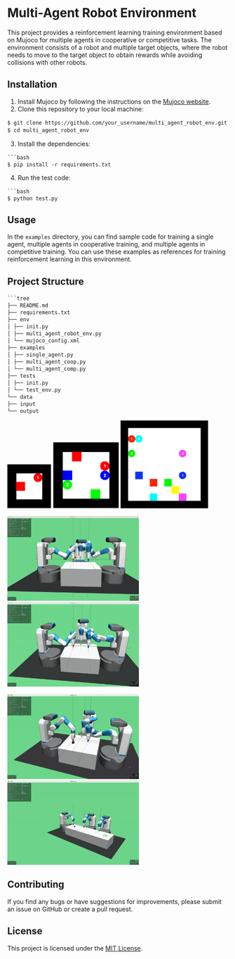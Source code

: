 # Multi-Agent Robot Environment

This project provides a reinforcement learning training environment based on Mujoco for multiple agents in cooperative or competitive tasks. The environment consists of a robot and multiple target objects, where the robot needs to move to the target object to obtain rewards while avoiding collisions with other robots.

## Installation

1. Install Mujoco by following the instructions on the [Mujoco website](http://www.mujoco.org/).
2. Clone this repository to your local machine:
```bash
$ git clone https://github.com/your_username/multi_agent_robot_env.git
$ cd multi_agent_robot_env
```

3. Install the dependencies:
<pre><code>```bash
$ pip install -r requirements.txt
</code></pre>

4. Run the test code:
<pre><code>```bash
$ python test.py
</code></pre>

## Usage

In the `examples` directory, you can find sample code for training a single agent, multiple agents in cooperative training, and multiple agents in competitive training. You can use these examples as references for training reinforcement learning in this environment.

## Project Structure
<pre><code>```tree
├── README.md
├── requirements.txt
├── env
│ ├── init.py
│ ├── multi_agent_robot_env.py
│ └── mujoco_config.xml
├── examples
│ ├── single_agent.py
│ ├── multi_agent_coop.py
│ └── multi_agent_comp.py
├── tests
│ ├── init.py
│ └── test_env.py
└── data
├── input
└── output
</code></pre>


<img src="images/go_orderly_1.png" alt="Example GIF" width="100"/> <img src="images/go_orderly_3.png" alt="Example GIF" width="150"/> <img src="images/go_orderly_5.gif" alt="Example GIF" width="200"/>

<img src="images/multi_agent_reach.gif" alt="Example GIF" width="300"/> <img src="images/multi_agent_joint_reach.gif" alt="Example GIF" width="300"/>

<img src="images/multi_agent_pick.gif" alt="Example GIF" width="300"/> <img src="images/multi_agent_push_and_pick.gif" alt="Example GIF" width="300"/>

## Contributing

If you find any bugs or have suggestions for improvements, please submit an issue on GitHub or create a pull request.

## License

This project is licensed under the [MIT License](LICENSE).
